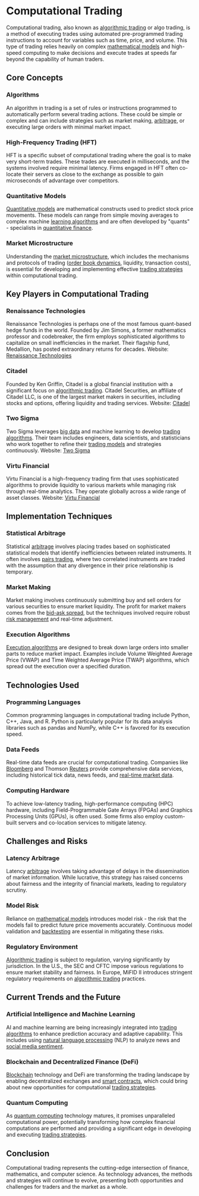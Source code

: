 # Computational Trading

Computational trading, also known as [algorithmic trading](../a/algorithmic_trading.md) or algo trading, is a method of executing trades using automated pre-programmed trading instructions to account for variables such as time, price, and volume. This type of trading relies heavily on complex [mathematical models](../m/mathematical_models_in_trading.md) and high-speed computing to make decisions and execute trades at speeds far beyond the capability of human traders.

## Core Concepts

### Algorithms
An algorithm in trading is a set of rules or instructions programmed to automatically perform several trading actions. These could be simple or complex and can include strategies such as market making, [arbitrage](../a/arbitrage.md), or executing large orders with minimal market impact. 

### High-Frequency Trading (HFT)
HFT is a specific subset of computational trading where the goal is to make very short-term trades. These trades are executed in milliseconds, and the systems involved require minimal latency. Firms engaged in HFT often co-locate their servers as close to the exchange as possible to gain microseconds of advantage over competitors.

### Quantitative Models
[Quantitative models](../q/quantitative_models.md) are mathematical constructs used to predict stock price movements. These models can range from simple moving averages to complex machine [learning algorithms](../l/learning_algorithms_in_trading.md) and are often developed by "quants" - specialists in [quantitative finance](../q/quantitative_finance.md).

### Market Microstructure
Understanding the [market microstructure](../m/market_microstructure.md), which includes the mechanisms and protocols of trading ([order book dynamics](../o/order_book_dynamics.md), liquidity, transaction costs), is essential for developing and implementing effective [trading strategies](../t/trading_strategies.md) within computational trading.

## Key Players in Computational Trading

### Renaissance Technologies
Renaissance Technologies is perhaps one of the most famous quant-based hedge funds in the world. Founded by Jim Simons, a former mathematics professor and codebreaker, the firm employs sophisticated algorithms to capitalize on small inefficiencies in the market. Their flagship fund, Medallion, has posted extraordinary returns for decades.
Website: [Renaissance Technologies](https://www.rentec.com/)

### Citadel
Founded by Ken Griffin, Citadel is a global financial institution with a significant focus on [algorithmic trading](../a/algorithmic_trading.md). Citadel Securities, an affiliate of Citadel LLC, is one of the largest market makers in securities, including stocks and options, offering liquidity and trading services.
Website: [Citadel](https://www.citadel.com/)

### Two Sigma
Two Sigma leverages [big data](../b/big_data_in_trading.md) and machine learning to develop [trading algorithms](../t/trading_algorithms.md). Their team includes engineers, data scientists, and statisticians who work together to refine their [trading models](../t/trading_models.md) and strategies continuously.
Website: [Two Sigma](https://www.twosigma.com/)

### Virtu Financial
Virtu Financial is a high-frequency trading firm that uses sophisticated algorithms to provide liquidity to various markets while managing risk through real-time analytics. They operate globally across a wide range of asset classes.
Website: [Virtu Financial](https://www.virtu.com/)

## Implementation Techniques

### Statistical Arbitrage
Statistical [arbitrage](../a/arbitrage.md) involves placing trades based on sophisticated statistical models that identify inefficiencies between related instruments. It often involves [pairs trading](../p/pairs_trading.md), where two correlated instruments are traded with the assumption that any divergence in their price relationship is temporary.

### Market Making
Market making involves continuously submitting buy and sell orders for various securities to ensure market liquidity. The profit for market makers comes from the [bid-ask spread](../b/bid-ask_spread.md), but the techniques involved require robust [risk management](../r/risk_management.md) and real-time adjustment.

### Execution Algorithms
[Execution algorithms](../e/execution_algorithms.md) are designed to break down large orders into smaller parts to reduce market impact. Examples include Volume Weighted Average Price (VWAP) and Time Weighted Average Price (TWAP) algorithms, which spread out the execution over a specified duration.

## Technologies Used

### Programming Languages
Common programming languages in computational trading include Python, C++, Java, and R. Python is particularly popular for its data analysis libraries such as pandas and NumPy, while C++ is favored for its execution speed.

### Data Feeds
Real-time data feeds are crucial for computational trading. Companies like [Bloomberg](../b/bloomberg.md) and Thomson [Reuters](../r/reuters.md) provide comprehensive data services, including historical tick data, news feeds, and [real-time market data](../r/real-time_market_data.md).

### Computing Hardware
To achieve low-latency trading, high-performance computing (HPC) hardware, including Field-Programmable Gate Arrays (FPGAs) and Graphics Processing Units (GPUs), is often used. Some firms also employ custom-built servers and co-location services to mitigate latency.

## Challenges and Risks

### Latency Arbitrage
Latency [arbitrage](../a/arbitrage.md) involves taking advantage of delays in the dissemination of market information. While lucrative, this strategy has raised concerns about fairness and the integrity of financial markets, leading to regulatory scrutiny.

### Model Risk
Reliance on [mathematical models](../m/mathematical_models_in_trading.md) introduces model risk - the risk that the models fail to predict future price movements accurately. Continuous model validation and [backtesting](../b/backtesting.md) are essential in mitigating these risks.

### Regulatory Environment
[Algorithmic trading](../a/algorithmic_trading.md) is subject to regulation, varying significantly by jurisdiction. In the U.S., the SEC and CFTC impose various regulations to ensure market stability and fairness. In Europe, MiFID II introduces stringent regulatory requirements on [algorithmic trading](../a/algorithmic_trading.md) practices.

## Current Trends and the Future

### Artificial Intelligence and Machine Learning
AI and machine learning are being increasingly integrated into [trading algorithms](../t/trading_algorithms.md) to enhance prediction accuracy and adaptive capability. This includes using [natural language processing](../n/natural_language_processing_(nlp)_in_trading.md) (NLP) to analyze news and [social media sentiment](../s/social_media_sentiment.md).

### Blockchain and Decentralized Finance (DeFi)
[Blockchain](../b/blockchain_in_trading.md) technology and DeFi are transforming the trading landscape by enabling decentralized exchanges and [smart contracts](../s/smart_contracts_in_trading.md), which could bring about new opportunities for computational [trading strategies](../t/trading_strategies.md).

### Quantum Computing
As [quantum computing](../q/quantum_computing_in_trading.md) technology matures, it promises unparalleled computational power, potentially transforming how complex financial computations are performed and providing a significant edge in developing and executing [trading strategies](../t/trading_strategies.md).

## Conclusion
Computational trading represents the cutting-edge intersection of finance, mathematics, and computer science. As technology advances, the methods and strategies will continue to evolve, presenting both opportunities and challenges for traders and the market as a whole.